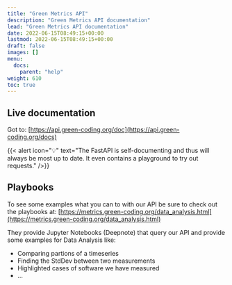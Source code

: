 ```yaml
---
title: "Green Metrics API"
description: "Green Metrics API documentation"
lead: "Green Metrics API documentation"
date: 2022-06-15T08:49:15+00:00
lastmod: 2022-06-15T08:49:15+00:00
draft: false
images: []
menu:
  docs:
    parent: "help"
weight: 610
toc: true
---
```


## Live documentation

Got to: [https://api.green-coding.org/doc](https://api.green-coding.org/docs)

{{< alert icon="💡" text="The FastAPI is self-documenting and thus will always be most up to date. It even contains a playground to try out requests." />}}

## Playbooks

To see some examples what you can to with our API be sure to check out the playbooks at: [https://metrics.green-coding.org/data_analysis.html](https://metrics.green-coding.org/data_analysis.html)

They provide Jupyter Notebooks (Deepnote) that query our API and provide some examples for Data Analysis like:
- Comparing partions of a timeseries
- Finding the StdDev between two measurements
- Highlighted cases of software we have measured
- ...
